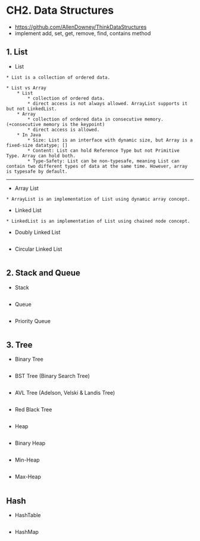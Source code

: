 # CH2. Data Structures
* https://github.com/AllenDowney/ThinkDataStructures
* implement add, set, get, remove, find, contains method


## 1. List
* List
```
* List is a collection of ordered data.

* List vs Array
    * List
        * collection of ordered data.
        * direct access is not always allowed. ArrayList supports it but not LinkedList.     
    * Array
        * collection of ordered data in consecutive memory. (+consecutive memory is the keypoint)
        * direct access is allowed.
    * In Java
        * Size: List is an interface with dynamic size, but Array is a fixed-size datatype; []
        * Content: List can hold Reference Type but not Primitive Type. Array can hold both.
        * Type-Safety: List can be non-typesafe, meaning List can contain two different types of data at the same time. However, array is typesafe by default.
```

**************************************


*  Array List
```
* ArrayList is an implementation of List using dynamic array concept.
```

* Linked List
```
* LinkedList is an implementation of List using chained node concept.
```

* Doubly Linked List
```

```

* Circular Linked List
```

``` 

## 2. Stack and Queue
* Stack
```

```
* Queue
```

```
* Priority Queue
```

```


## 3. Tree
* Binary Tree
```

```
* BST Tree (Binary Search Tree)
```

```
* AVL Tree (Adelson, Velski & Landis Tree)
```

```
* Red Black Tree
```

```
* Heap
```

```
* Binary Heap
```

```
* Min-Heap
```

```
* Max-Heap
```

```

## Hash
* HashTable
```
```
* HashMap
```
```
